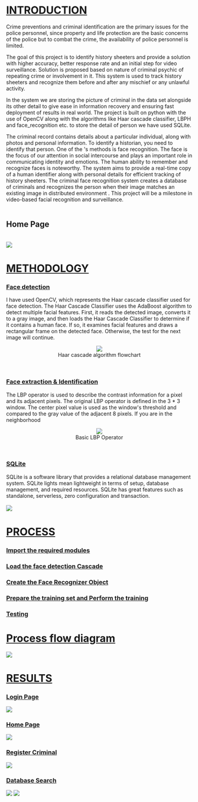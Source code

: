 <h1><b><u>INTRODUCTION</u></b></h1>

Crime preventions and criminal identification are the primary issues for the police personnel, since
property and life protection are the basic concerns of the police but to combat the crime, the availability
of police personnel is limited.<br>

The goal of this project is to identify history sheeters and provide a solution with
higher accuracy, better response rate and an initial step for video surveillance. Solution is proposed
based on nature of criminal psychic of repeating crime or involvement in it. This system is used to
track history sheeters and recognize them before and after any mischief or any unlawful activity.<br>

In the system we are storing the picture of criminal in the data set alongside its other detail to give 
ease in information recovery and ensuring fast deployment of results in real world. The project is built on
python with the use of OpenCV along with the algorithms like Haar cascade classifier, LBPH and
face_recognition etc. to store the detail of person we have used SQLite.

The criminal record contains details about a particular individual, along with photos and personal
information. To identify a historian, you need to identify that person. One of the
's methods is face recognition. The face is the focus of our attention in social intercourse and plays an important
role in communicating identity and emotions. The human ability to remember and recognize faces is noteworthy. The system aims to provide a real-time copy of a human identifier along with personal details
for efficient tracking of history sheeters. The criminal face recognition system
creates a database of criminals and recognizes the person when their image matches an existing image in distributed environment
. This project will be a milestone in video-based facial recognition and
surveillance.<br><Br>
  <h2>Home Page</h2><br>
 <img src="https://user-images.githubusercontent.com/76876383/170829944-e0318820-0e84-4de7-97d6-ba7a8b7c76b5.png">
  
  <h1><b><u>METHODOLOGY</u></b></h1>
  
  <u> <h3> Face detection </h3></u>
I have used OpenCV, which represents the Haar cascade classifier used for face detection. The
Haar Cascade Classifier uses the AdaBoost algorithm to detect multiple facial features. First, it reads the detected image, converts it to a gray image, and then loads the Haar Cascade Classifier to determine if it contains a human face. If so, it examines facial features and draws a
rectangular frame on the detected face. Otherwise, the test for the next image will continue.<br>

   <p align="center">
  <img src="https://user-images.githubusercontent.com/76876383/170830273-0ffa4dd8-cba8-4f23-8b54-d5a8ff902676.png"><br>
  Haar cascade algorithm flowchart</p><br>
  
   <u> <h3> Face extraction & Identification  </h3></u>
  The LBP operator is used to describe the contrast information for a pixel and its adjacent pixels. The
original LBP operator is defined in the 3 * 3 window. The center pixel value is used as the window's
threshold and compared to the gray value of the adjacent 8 pixels. If you are in the neighborhood<br>
   <p align="center">
  <img src="https://user-images.githubusercontent.com/76876383/170830648-19dc288c-0c69-4226-94e8-5586c0daccae.png"><br>
  Basic LBP Operator</p><br>
  
  
   <u> <h3> SQLite </h3></u>
  SQLite is a software library that provides a relational database management system. SQLite lights mean lightweight in terms of setup, database management, and required resources.
SQLite has great features such as standalone, serverless, zero configuration and transaction.<br><br>
  <img src="https://user-images.githubusercontent.com/76876383/170830883-e7777988-63d3-4c10-9de1-8d4aaabf2ef8.png">


 <h1><b><u>PROCESS</u></b></h1>
   <u> <h3> Import the required modules </h3></u>
    <u> <h3>  Load the face detection Cascade </h3></u>
    <u> <h3> Create the Face Recognizer Object</h3></u>
    <u> <h3> Prepare the training set and Perform the training </h3></u>
   <u> <h3> Testing  </h3></u>
  
  <h1><b><u>Process flow diagram</u></b></h1>
  <img src="https://user-images.githubusercontent.com/76876383/170834215-184410f0-5e51-4af6-ba01-a286e55ea361.png">


<h1><b><u>RESULTS</u></b></h1>
  
   <u> <h3> Login Page </h3></u>
  <img src="https://user-images.githubusercontent.com/76876383/170834987-c2286b46-0c75-45e5-a74a-9fb3282c802a.png">
  
   <u> <h3> Home Page </h3></u>
  <img src="https://user-images.githubusercontent.com/76876383/170829944-e0318820-0e84-4de7-97d6-ba7a8b7c76b5.png">

  <u> <h3> Register Criminal </h3></u>
  <img src="https://user-images.githubusercontent.com/76876383/170852940-78000eb9-da0b-494d-bd01-d97d7e6fa817.png">
  
<u> <h3> Database Search </h3></u>
<img src="https://user-images.githubusercontent.com/76876383/170852993-1b2a6981-f9a6-4e27-8cd8-796b7ea34f44.png">
<img src="https://user-images.githubusercontent.com/76876383/170853021-2675aa51-500e-4ff5-b887-ed8f3b3a3e8e.png">
  

